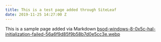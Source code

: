 ```yaml
---
title: This is a test page added through SiteLeaf
date: 2019-11-25 14:27:00 Z
---
```


This is a sample page added via Markdown
[bsod-windows-8-0x5c-hal-initialization-failed-56a6f9d85f9b58b7d0e5cc3e.webp](/uploads/bsod-windows-8-0x5c-hal-initialization-failed-56a6f9d85f9b58b7d0e5cc3e.webp)